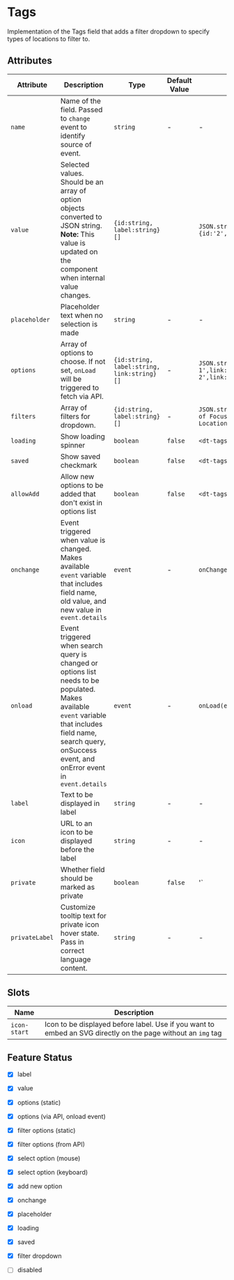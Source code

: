 # Tags
Implementation of the Tags field that adds a filter dropdown to specify types of locations to filter to. 

## Attributes
| Attribute | Description | Type | Default Value | Example Value | 
| --------- | ----------- | ---- | ------------- | ------------- |
| `name`    | Name of the field. Passed to `change` event to identify source of event. | `string` | - | - |
| `value`   | Selected values. Should be an array of option objects converted to JSON string. <br> **Note:** This value is updated on the component when internal value changes. | `{id:string, label:string}[]` | | `JSON.stringify([{id:'1',label:'Option 1'},{id:'2',label:'Option 2'}])` |
| `placeholder` | Placeholder text when no selection is made | `string` | - | - |
| `options` | Array of options to choose. If not set, `onLoad` will be triggered to fetch via API. | `{id:string, label:string, link:string}[]` | - | `JSON.stringify([{id:'1',label:'Option 1',link:'/#opt1'},{id:'2',label:'Option 2',link:'/#opt2'}])` |
| `filters` | Array of filters for dropdown. | `{id:string, label:string}[]` | - | `JSON.stringify([{id:'focus',label:'Regions of Focus'},{id:'all',label:'All Locations'}])` |
| `loading` | Show loading spinner | `boolean` | `false` | `<dt-tags loading>` |
| `saved`   | Show saved checkmark | `boolean` | `false` | `<dt-tags saved>` |
| `allowAdd`   | Allow new options to be added that don't exist in options list | `boolean` | `false` | `<dt-tags allowAdd>` |
| `onchange` | Event triggered when value is changed. Makes available `event` variable that includes field name, old value, and new value in `event.details` | `event` | - | `onChange(event)` |
| `onload` | Event triggered when search query is changed or options list needs to be populated. Makes available `event` variable that includes field name, search query, onSuccess event, and onError event in `event.details` | `event` | - | `onLoad(event)` |
| `label`   | Text to be displayed in label | `string` | - | - |
| `icon`    | URL to an icon to be displayed before the label | `string` | - | - |
| `private` | Whether field should be marked as private | `boolean` | `false` | '<dt-label private>` |
| `privateLabel` | Customize tooltip text for private icon hover state. Pass in correct language content. | `string` | - | - |

## Slots
| Name | Description |
| ---- | ----------- |
| `icon-start` | Icon to be displayed before label. Use if you want to embed an SVG directly on the page without an `img` tag |

## Feature Status
- [x] label
- [x] value
- [x] options (static)
- [x] options (via API, onload event)
- [x] filter options (static)
- [x] filter options (from API)
- [x] select option (mouse)
- [x] select option (keyboard)
- [x] add new option
- [x] onchange
- [x] placeholder
- [x] loading
- [x] saved
- [x] filter dropdown
- [ ] disabled

